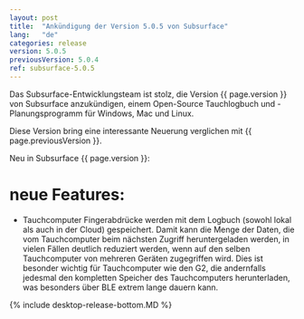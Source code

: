 ```yaml
---
layout: post
title:  "Ankündigung der Version 5.0.5 von Subsurface"
lang:   "de"
categories: release
version: 5.0.5
previousVersion: 5.0.4
ref: subsurface-5.0.5
---
```


Das Subsurface-Entwicklungsteam ist stolz, die Version {{ page.version }} von Subsurface anzukündigen, einem Open-Source Tauchlogbuch und -Planungsprogramm für Windows, Mac und Linux.

Diese Version bring eine interessante Neuerung verglichen mit {{ page.previousVersion }}.

Neu in Subsurface {{ page.version }}:

# neue Features:

- Tauchcomputer Fingerabdrücke werden mit dem Logbuch (sowohl lokal als auch in der Cloud) gespeichert. Damit kann die Menge der Daten, die vom Tauchcomputer beim nächsten Zugriff heruntergeladen werden, in vielen Fällen deutlich reduziert werden, wenn auf den selben Tauchcomputer von mehreren Geräten zugegriffen wird. Dies ist besonder wichtig für Tauchcomputer wie den G2, die andernfalls jedesmal den kompletten Speicher des Tauchcomputers herunterladen, was besonders über BLE extrem lange dauern kann.


{% include desktop-release-bottom.MD %}
